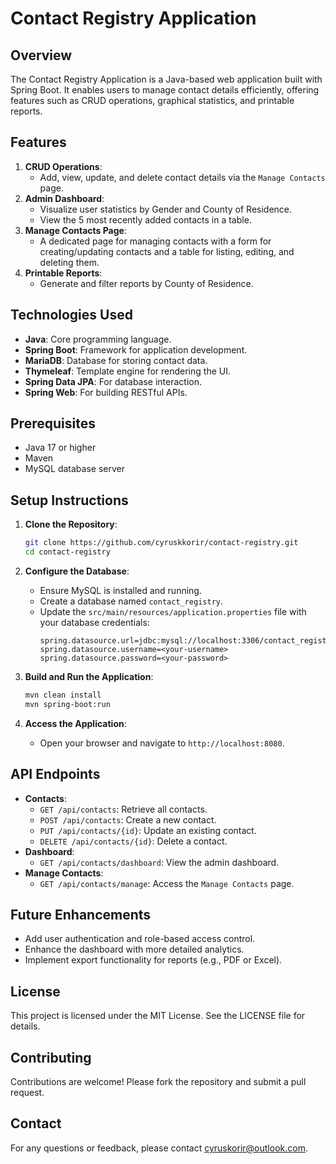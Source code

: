 # Contact Registry Application

## Overview
The Contact Registry Application is a Java-based web application built with Spring Boot. It enables users to manage contact details efficiently, offering features such as CRUD operations, graphical statistics, and printable reports.

## Features
1. **CRUD Operations**: 
   - Add, view, update, and delete contact details via the `Manage Contacts` page.
2. **Admin Dashboard**:
   - Visualize user statistics by Gender and County of Residence.
   - View the 5 most recently added contacts in a table.
3. **Manage Contacts Page**:
   - A dedicated page for managing contacts with a form for creating/updating contacts and a table for listing, editing, and deleting them.
4. **Printable Reports**:
   - Generate and filter reports by County of Residence.

## Technologies Used
- **Java**: Core programming language.
- **Spring Boot**: Framework for application development.
- **MariaDB**: Database for storing contact data.
- **Thymeleaf**: Template engine for rendering the UI.
- **Spring Data JPA**: For database interaction.
- **Spring Web**: For building RESTful APIs.

## Prerequisites
- Java 17 or higher
- Maven
- MySQL database server

## Setup Instructions
1. **Clone the Repository**:
   ```bash
   git clone https://github.com/cyruskkorir/contact-registry.git
   cd contact-registry
   ```

2. **Configure the Database**:
   - Ensure MySQL is installed and running.
   - Create a database named `contact_registry`.
   - Update the `src/main/resources/application.properties` file with your database credentials:
     ```properties
     spring.datasource.url=jdbc:mysql://localhost:3306/contact_registry
     spring.datasource.username=<your-username>
     spring.datasource.password=<your-password>
     ```

3. **Build and Run the Application**:
   ```bash
   mvn clean install
   mvn spring-boot:run
   ```

4. **Access the Application**:
   - Open your browser and navigate to `http://localhost:8080`.

## API Endpoints
- **Contacts**:
  - `GET /api/contacts`: Retrieve all contacts.
  - `POST /api/contacts`: Create a new contact.
  - `PUT /api/contacts/{id}`: Update an existing contact.
  - `DELETE /api/contacts/{id}`: Delete a contact.
- **Dashboard**:
  - `GET /api/contacts/dashboard`: View the admin dashboard.
- **Manage Contacts**:
  - `GET /api/contacts/manage`: Access the `Manage Contacts` page.

## Future Enhancements
- Add user authentication and role-based access control.
- Enhance the dashboard with more detailed analytics.
- Implement export functionality for reports (e.g., PDF or Excel).

## License
This project is licensed under the MIT License. See the LICENSE file for details.

## Contributing
Contributions are welcome! Please fork the repository and submit a pull request.

## Contact
For any questions or feedback, please contact cyruskorir@outlook.com.

